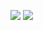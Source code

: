 ![](https://github-readme-stats.vercel.app/api?username=vuchaev2015&theme=dark&show_icons=false&line_height=15&layout=compact&locale=en&include_all_commits=true&count_private=true)
![](https://github-readme-stats.vercel.app/api/top-langs/?username=vuchaev2015&theme=dark&langs_count=4&layout=compact&hide=css,scss)
